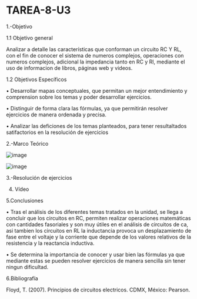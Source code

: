 # TAREA-8-U3

1.-Objetivo

1.1 Objetivo general

Analizar a detalle las características que conforman un circuito RC Y RL, con el fin de conocer el sistema de numeros complejos, operaciones con numeros complejos, adicional la impedancia tanto  en RC y Rl, mediante el uso de informacion de libros, páginas web y videos.

1.2 Objetivos Específicos

• Desarrollar mapas conceptuales, que permitan un mejor entendimiento y comprension sobre los temas y poder desarrollar ejercicios.

• Distinguir de forma clara las fórmulas, ya que permitirán resolver ejercicios de manera ordenada y precisa.

• Analizar las deficiones de los temas planteados, para tener resultaltados satifactorios en la resolución de ejercicios

2.-Marco Teórico

![image](https://user-images.githubusercontent.com/105687213/186533824-44129ef3-141a-45fc-bdaa-eb6c70e54c37.png)

![image](https://user-images.githubusercontent.com/105687213/186533900-0e416a3e-0e9d-4635-9a1a-c9e58f91dbea.png)

3.-Resolución de ejercicios

4. Vídeo



5.Conclusiones

• Tras el análisis de los diferentes temas tratados en la unidad, se llega a concluir que los circuitos en RC, permiten realizar operaciones matemáticas con cantidades fasoriales y son muy útiles en el análisis de circuitos de ca, asi tambien los circuitos en RL la inductancia provoca un desplazamiento de fase entre el voltaje y la corriente que depende de los valores relativos de la resistencia y la reactancia inductiva.

• Se determina la importancia de conocer y usar bien las fórmulas ya que mediante estas  se pueden resolver ejercicios de manera sencilla sin tener ningun dificultad.

6.Bibliografía

Floyd, T. (2007). Principios de circuitos electricos. CDMX, México: Pearson.
